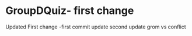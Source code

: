 # GroupDQuiz- first change
Updated First change -first commit
update second 
update grom vs
conflict

